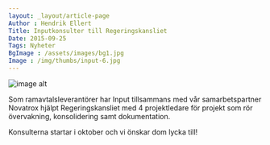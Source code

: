 ```yaml
---
layout: _layout/article-page
Author : Hendrik Ellert
Title: Inputkonsulter till Regeringskansliet
Date: 2015-09-25
Tags: Nyheter
BgImage : /assets/images/bg1.jpg
Image : /img/thumbs/input-6.jpg
---
```


![image alt](/img/nyheter/regeringskansliet-logga.png)

Som ramavtalsleverantörer har Input tillsammans med vår samarbetspartner Novatrox hjälpt Regeringskansliet med 4 projektledare för projekt som rör övervakning, konsolidering samt dokumentation.

Konsulterna startar i oktober och vi önskar dom lycka till!
